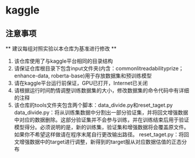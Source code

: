 # kaggle

## 注意事项

** 建议每组对照实验以本仓库为基准进行修改 **

1. 该仓库使用了与kaggle平台相同的目录结构
2. 请保证仓库根目录下包含input文件夹(内含：commonlitreadabilityprize； enhance-data, roberta-base)用于存放数据集和预训练模型
3. 请在kaggle平台运行前保证，GPU已打开，Internet已关闭
4. 请根据运行时间酌情调整训练数据集的大小，修改数据集的命令代码中有详细的注释
5. 该仓库的tools文件夹包含两个脚本：data_divide.py和reset_taget.py 
   data_divide.py：将从训练集数据中分割出一部分验证集，并将回文增强数据中对应的数据删除。这部分验证集并不会参与训练，并在训练结束后用于验证模型得分。必须说明的是，新的训练集，验证集和增强数据将会覆盖原文件。如果你不希望这样做请在程序末尾自行更改输出路径。
   reset_taget.py：将回文增强数据中的target进行调整，新得到的target服从对应数据估值的正态分布